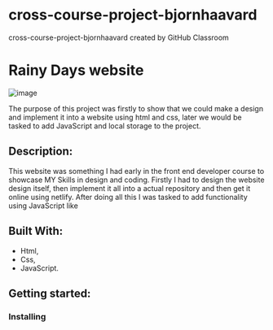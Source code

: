 # cross-course-project-bjornhaavard
cross-course-project-bjornhaavard created by GitHub Classroom

# Rainy Days website

![image](https://github.com/Noroff-FEU-Assignments/cross-course-project-bjornhaavard/assets/94046432/76ab0f77-3b5a-4dab-82f4-2761ccdd002d)

The purpose of this project was firstly to show that we could make a design and implement it into a website using html and css, later we would be tasked to add JavaScript and local storage to the project.

## Description:

This website was something I had early in the front end developer course to showcase MY Skills in design and coding. Firstly I had to design the website design itself, then implement it all into a actual repository and then get it online using netlify. After doing all this I was tasked to add functionality using JavaScript like 

## Built With:

- Html,
- Css,
- JavaScript.

## Getting started:

### Installing


